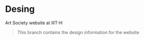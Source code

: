 # Desing 
Art Society website at IIIT-H

> This branch contains the design information for the website

